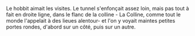 Le hobbit aimait les visites. Le tunnel s'enfonçait assez loin, mais pas tout à fait en droite ligne, dans le flanc de la colline - La Colline, comme tout le monde l'appelait à des lieues alentour- et l'on y voyait maintes petites portes rondes, d'abord sur un côté, puis sur un autre.
